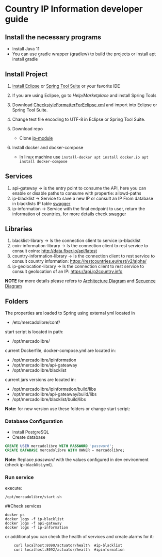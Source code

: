 # Country IP Information developer guide

## Install the necessary programs ##

* Install Java 11
* You can use gradle wrapper (gradlew) to build the projects or install apt install gradle

## Install Project ##

1. [Install Eclipse](https://www.eclipse.org/downloads/) or [Spring Tool Suite](https://spring.io/tools/sts/all) or your favorite IDE
2. If you are using Eclipse, go to *Help/Marketplace* and install Spring Tools
3. Download [CheckstyleFormatterForEclipse.xml](https://xxxxxxx/) and import into Eclipse or Spring Tool Suite.
4. Change text file encoding to UTF-8 in Eclipse or Spring Tool Suite.
5. Download repo
	* Clone [ip-module](https://github.com/daocovalle/ip-information)

7. Install docker and docker-compose
    * In linux machine use 
	                      ```install-docker
						     apt install docker.io
						     apt install docker-compose```
## Services

1. api-gateway -> is the entry point to consume the API, here you can enable or disable paths to consume with propertie: allowd-paths
2. ip-blacklist -> Service to save a new IP or consult an IP From database in blacklists IP table [swagger](http://13.59.79.74:8090/swagger-ui/index.html)
3. ip-information -> Service with the final endpoint to user, return the information of countries, for more details check [swagger](http://13.59.79.74:8092/swagger-ui/index.html)

## Libraries

1. blacklist-library -> Is the connection client to service ip-blacklist
2. coin-information-library -> Is the connection client to rest service to consult coins: http://data.fixer.io/api/latest
3. country-information-library -> Is the connection client to rest service to consult country information: https://restcountries.eu/rest/v2/alpha/
4. ip-geolocation-library -> Is the connection client to rest service to consult geolocation of an IP: https://api.ip2country.info

__NOTE__ for more details please refers to [Architecture Diagram](https://github.com/daocovalle/ip-information/tree/main/doc/diagrams/architecture) and [Secuence Diagram](https://github.com/daocovalle/ip-information/tree/main/doc/diagrams/sequence)

## Folders

The properties are loaded to Spring using external yml located in

* /etc/mercadolibre/conf/

start script is located in path:

* /opt/mercadolibre/

current Dockerfile, docker-compose.yml are located in: 

* /opt/mercadolibre/ipinformation
* /opt/mercadolibre/api-gateaway
* /opt/mercadolibre/blacklist

current jars versions are located in:

* /opt/mercadolibre/ipinformation/build/libs
* /opt/mercadolibre/api-gateaway/build/libs
* /opt/mercadolibre/blacklist/build/libs

__Note:__  for new version use these folders or change start script:

### Database Configuration

* Install PostgreSQL
* Create database

```sql
CREATE USER mercadolibre WITH PASSWORD 'password';
CREATE DATABASE mercadolibre WITH OWNER = mercadolibre;
```
__Note:__ Replace _password_  with the values configured in dev environment (check ip-blacklist.yml).

### Run service

execute:
```start-services
/opt/mercadolibre/start.sh
```
##Check services

```check process and logs
docker ps
docker logs -f ip-blacklist
docker logs -f api-gateway
docker logs -f ip-information
```

or additional you can check the health of services and create alarms for it:

```health
    curl localhost:8090/actuator/health  #ip-blacklist
	curl localhost:8092/actuator/health  #ipinformation
```

